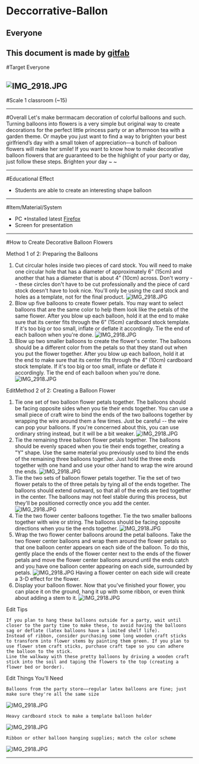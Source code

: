 # Deccorrative-Ballon
## Everyone
This document is made by [gitfab](http://gitfab.org)
---
#Target
Everyone


![IMG_2918.JPG](http://wowballoons.com/Images/Baby_Shower_Balloon_Decorations/Baby_Shower_Balloon_Decorations_02_big.jpg)
---
#Scale
1 classroom (~15)

---
#Overall
Let's make berrmacam decoration of colorful balloons and such.
Turning balloons into flowers is a very simple but original way to create decorations for the perfect little princess party or an afternoon tea with a garden theme. Or maybe you just want to find a way to brighten your best girlfriend’s day with a small token of appreciation––a bunch of balloon flowers will make her smile! If you want to know how to make decorative balloon flowers that are guaranteed to be the highlight of your party or day, just follow these steps.
Brighten your day ~ ~


---
#Educational Effect
* Students are able to create an interesting shape balloon

---
#Item/Material/System
* PC *Installed latest [Firefox](http://www.mozilla.org/en-US/firefox/)
* Screen for presentation
---
#How to Create Decorative Balloon Flowers

Method 1 of 2: Preparing the Balloons
1. Cut circular holes inside two pieces of card stock. You will need to make one circular hole that has a diameter of approximately 6” (15cm) and another that has a diameter that is about 4” (10cm) across. Don't worry -- these circles don't have to be cut professionally and the piece of card stock doesn't have to look nice. You'll only be using the card stock and holes as a template, not for the final product.
![IMG_2918.JPG](http://pad1.whstatic.com/images/thumb/2/2d/Create-Decorative-Balloon-Flowers-Step-4.jpg/670px-Create-Decorative-Balloon-Flowers-Step-4.jpg)
2. Blow up five balloons to create flower petals. You may want to select balloons that are the same color to help them look like the petals of the same flower. After you blow up each balloon, hold it at the end to make sure that its center fits through the 6” (15cm) cardboard stock template. If it's too big or too small, inflate or deflate it accordingly. Tie the end of each balloon when you're done.
![IMG_2918.JPG](http://pad2.whstatic.com/images/thumb/f/f1/Create-Decorative-Balloon-Flowers-Step-5.jpg/670px-Create-Decorative-Balloon-Flowers-Step-5.jpg)
3. Blow up two smaller balloons to create the flower's center. The balloons should be a different color from the petals so that they stand out when you put the flower together. After you blow up each balloon, hold it at the end to make sure that its center fits through the 4” (10cm) cardboard stock template. If it's too big or too small, inflate or deflate it accordingly. Tie the end of each balloon when you're done.
![IMG_2918.JPG](http://pad2.whstatic.com/images/thumb/a/a8/Create-Decorative-Balloon-Flowers-Step-6.jpg/670px-Create-Decorative-Balloon-Flowers-Step-6.jpg)

EditMethod 2 of 2: Creating a Balloon Flower
1. Tie one set of two balloon flower petals together. The balloons should be facing opposite sides when you tie their ends together. You can use a small piece of craft wire to bind the ends of the two balloons together by wrapping the wire around them a few times. Just be careful -- the wire can pop your balloons. If you're concerned about this, you can use ordinary string instead, but it will be a bit weaker.
![IMG_2918.JPG](http://pad1.whstatic.com/images/thumb/7/79/Create-Decorative-Balloon-Flowers-Step-7.jpg/670px-Create-Decorative-Balloon-Flowers-Step-7.jpg)
2. Tie the remaining three balloon flower petals together. The balloons should be evenly spaced when you tie their ends together, creating a "Y" shape. Use the same material you previously used to bind the ends of the remaining three balloons together. Just hold the three ends together with one hand and use your other hand to wrap the wire around the ends.
![IMG_2918.JPG](http://pad1.whstatic.com/images/thumb/7/71/Create-Decorative-Balloon-Flowers-Step-8.jpg/670px-Create-Decorative-Balloon-Flowers-Step-8.jpg)
3. Tie the two sets of balloon flower petals together. Tie the set of two flower petals to the of three petals by tying all of the ends together. The balloons should extend outward, so that all of the ends are tied together in the center. The balloons may not feel stable during this process, but they'll be positioned correctly once you add the center.
![IMG_2918.JPG](http://pad2.whstatic.com/images/thumb/a/a5/Create-Decorative-Balloon-Flowers-Step-10.jpg/670px-Create-Decorative-Balloon-Flowers-Step-10.jpg)
4.  Tie the two flower center balloons together. Tie the two smaller balloons together with wire or string. The balloons should be facing opposite directions when you tie the ends together.
![IMG_2918.JPG](http://pad3.whstatic.com/images/thumb/d/da/Create-Decorative-Balloon-Flowers-Step-9.jpg/670px-Create-Decorative-Balloon-Flowers-Step-9.jpg)
5.  Wrap the two flower center balloons around the petal balloons. Take the two flower center balloons and wrap them around the flower petals so that one balloon center appears on each side of the balloon. To do this, gently place the ends of the flower center next to the ends of the flower petals and move the flower center balloons around until the ends catch and you have one balloon center appearing on each side, surrounded by petals.
![IMG_2918.JPG](http://pad2.whstatic.com/images/thumb/1/1b/Create-Decorative-Balloon-Flowers-Step-11.jpg/670px-Create-Decorative-Balloon-Flowers-Step-11.jpg)
        Having a flower center on each side will create a 3-D effect for the flower.
6. Display your balloon flower. Now that you've finished your flower, you can place it on the ground, hang it up with some ribbon, or even think about adding a stem to it.
![IMG_2918.JPG](http://pad3.whstatic.com/images/thumb/b/b3/Create-Decorative-Balloon-Flowers-Intro.jpg/670px-Create-Decorative-Balloon-Flowers-Intro.jpg)

Edit Tips

    If you plan to hang these balloons outside for a party, wait until closer to the party time to make these, to avoid having the balloons sag or deflate (latex balloons have a limited shelf life).
    Instead of ribbon, consider purchasing some long wooden craft sticks to transform into flower stems by painting them green. If you plan to use flower stem craft sticks, purchase craft tape so you can adhere the balloon to the stick.
    Line the walkway with these pretty balloons by driving a wooden craft stick into the soil and taping the flowers to the top (creating a flower bed or border).

Edit Things You'll Need

    Balloons from the party store––regular latex balloons are fine; just make sure they're all the same size
![IMG_2918.JPG](http://pad1.whstatic.com/images/thumb/a/a0/Create-Decorative-Balloon-Flowers-Step-1.jpg/550px-Create-Decorative-Balloon-Flowers-Step-1.jpg)

    Heavy cardboard stock to make a template balloon holder
![IMG_2918.JPG](http://pad3.whstatic.com/images/thumb/d/de/Create-Decorative-Balloon-Flowers-Step-2.jpg/550px-Create-Decorative-Balloon-Flowers-Step-2.jpg)

    Ribbon or other balloon hanging supplies; match the color scheme
![IMG_2918.JPG](http://pad3.whstatic.com/images/thumb/b/b5/Create-Decorative-Balloon-Flowers-Step-3.jpg/550px-Create-Decorative-Balloon-Flowers-Step-3.jpg)

---
